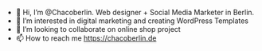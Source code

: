 - 👋 Hi, I’m @Chacoberlin. Web designer + Social Media Marketer in Berlin. 
- 👀 I’m interested in digital marketing and creating WordPress Templates
- 💞️ I’m looking to collaborate on online shop project
- 📫 How to reach me https://chacoberlin.de

<!---
Chacoberlin/Chacoberlin is a ✨ special ✨ repository because its `README.md` (this file) appears on your GitHub profile.
You can click the Preview link to take a look at your changes.
--->
